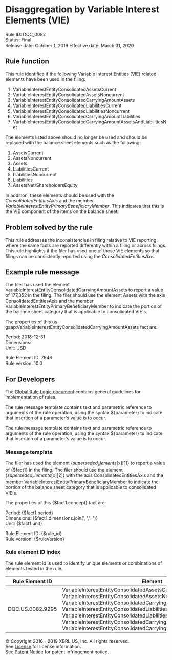 # Disaggregation by Variable Interest Elements (VIE)
Rule ID: DQC_0082  
Status: Final   
Release date: October 1, 2019
Effective date: March 31, 2020   

## Rule function
This rule identifies if the following Variable Interest Entities (VIE) related elements have been used in the filing:

1. VariableInterestEntityConsolidatedAssetsCurrent
2. VariableInterestEntityConsolidatedAssetsNoncurrent
3. VariableInterestEntityConsolidatedCarryingAmountAssets
4. VariableInterestEntityConsolidatedLiabilitiesCurrent
5. VariableInterestEntityConsolidatedLiabilitiesNoncurrent
6. VariableInterestEntityConsolidatedCarryingAmountLiabilities
7. VariableInterestEntityConsolidatedCarryingAmountAssetsAndLiabilitiesNet

The elements listed above should no longer be used and should be replaced with the balance sheet elements such as the following:

1. AssetsCurrent
2. AssetsNoncurrent
3. Assets
4. LiabilitiesCurrent
5. LiabilitiesNoncurrent
6. Liabilities
7. AssetsNet/ShareholdersEquity

In addition, these elements should be used with the _ConsolidatedEntitiesAxis_ and the member _VariableInterestEntityPrimaryBeneficiaryMember_. This indicates that this is the VIE component of the items on the balance sheet.  

## Problem solved by the rule
This rule addresses the inconsistencies in filing relative to VIE reporting, where the same facts are reported differently within a filing or across filings. This rule highlights if the filer has used one of these VIE elements so that filings can be consistently reported using the _ConsolidatedEntitiesAxis_.  

## Example rule message
The filer has used the element VariableInterestEntityConsolidatedCarryingAmountAssets to report a value of 177,352 in the filing. The filer should use the element Assets with the axis ConsolidatedEntitiesAxis and the member VariableInterestEntityPrimaryBeneficiaryMember to indicate the portion of the balance sheet category that is applicable to consolidated VIE's.  

The properties of this us-gaap:VariableInterestEntityConsolidatedCarryingAmountAssets fact are:

Period: 2018-12-31  
Dimensions:  
Unit: USD

Rule Element ID: 7646  
Rule version: 10.0

## For Developers
The [Global Rule Logic document](https://github.com/DataQualityCommittee/dqc_us_rules/blob/master/docs/GlobalRuleLogic.md) contains general guidelines for implementation of rules.  

The rule message template contains text and parametric reference to arguments of the rule operation, using the syntax ${parameter} to indicate that insertion of a parameter's value is to occur.  

The rule message template contains text and parametric reference to arguments of the rule operation, using the syntax ${parameter} to indicate that insertion of a parameter's value is to occur.  

### Message template

The filer has used the element {$superseded_elements[$x][1]} to report a value of {$fact1} in the filing. The filer should use the element {$superseded_elements[$x][2]} with the axis ConsolidatedEntitiesAxis and the member VariableInterestEntityPrimaryBeneficiaryMember to indicate the portion of the balance sheet category that is applicable to consolidated VIE's.  

The properties of this {$fact1.concept} fact are:

Period: {$fact1.period}  
Dimensions: {$fact1.dimensions.join(', ','=')}  
Unit: {$fact1.unit}

Rule Element ID: {$rule_id}  
Rule version: {$ruleVersion}

### Rule element ID index
The rule element id is used to identify unique elements or combinations of elements tested in the rule.  

|Rule Element ID|Element|
|--------|--------|
|DQC.US.0082.9295|VariableInterestEntityConsolidatedAssetsCurrent  VariableInterestEntityConsolidatedAssetsNoncurrent  VariableInterestEntityConsolidatedCarryingAmountAssets  VariableInterestEntityConsolidatedLiabilitiesCurrent  VariableInterestEntityConsolidatedLiabilitiesNoncurrent  VariableInterestEntityConsolidatedCarryingAmountLiabilities  VariableInterestEntityConsolidatedCarryingAmountAssetsAndLiabilitiesNet|

© Copyright 2016 - 2019 XBRL US, Inc. All rights reserved.   
See [License](https://xbrl.us/dqc-license) for license information.  
See [Patent Notice](https://xbrl.us/dqc-patent) for patent infringement notice.  
